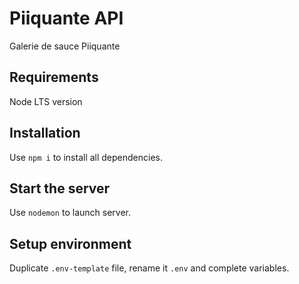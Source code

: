 # Piiquante API

Galerie de sauce Piiquante

## Requirements

Node LTS version

## Installation

Use `npm i` to install all dependencies.

## Start the server

Use `nodemon` to launch server.

## Setup environment

Duplicate `.env-template` file, rename it `.env` and complete variables.